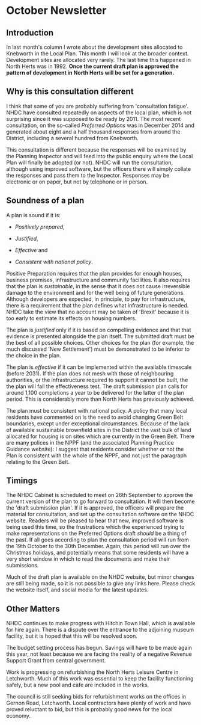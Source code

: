 # October Newsletter

## Introduction

In last month's column I wrote about the development sites allocated to
Knebworth in the Local Plan. This month I will look at the broader
context. Development sites are allocated very rarely. The last time this
happened in North Herts was in 1992. **Once the current draft plan is
approved the pattern of development in North Herts will be set for a
generation.**

## Why is this consultation different

I think that some of you are probably suffering from 'consultation
fatigue'. NHDC have consulted repeatedly on aspects of the local plan,
which is not surprising since it was supposed to be ready by 2011. The
most recent consultation, on the so-called *Preferred Options* was in
December 2014 and generated about eight and a half thousand responses
from around the District, including a several hundred from Knebworth.

This consultation is different because the responses will be examined by
the Planning Inspector and will feed into the public enquiry where the
Local Plan will finally be adopted (or not). NHDC will run the
consultation, although using improved software, but the officers there
will simply collate the responses and pass them to the Inspector.
Responses may be electronic or on paper, but not by telephone or in
person.

## Soundness of a plan

A plan is sound if it is:

  - *Positively prepared*,

  - *Justified*,

  - *Effective* and

  - *Consistent with national policy*.

Positive Preparation requires that the plan provides for enough houses,
business premises, infrastructure and community facilities. It also
requires that the plan is *sustainable*, in the sense that it does not
cause irreversible damage to the environment and for the well being of
future generations. Although developers are expected, in principle, to
pay for infrastructure, there is a requirement that the plan defines
what infrastructure is needed. NHDC take the view that no account may be
taken of 'Brexit' because it is too early to estimate its effects on
housing numbers.

The plan is *justified* only if it is based on compelling evidence and
that that evidence is presented alongside the plan itself. The submitted
draft must be the best of all possible choices. Other choices for the
plan (for example, the much discussed 'New Settlement') must be
demonstrated to be inferior to the choice in the plan.

The plan is *effective* if it can be implemented within the available
timescale (before 2031). If the plan does not mesh with those of
neighbouring authorities, or the infrastructure required to support it
cannot be built, the the plan will fail the effectiveness test. The
draft submission plan calls for around 1,100 completions a year to be
delivered for the latter of the plan period. This is considerably more
than North Herts has previously achieved.

The plan must be consistent with national policy. A policy that many
local residents have commented on is the need to avoid changing Green
Belt boundaries, except under exceptional circumstances. Because of the
lack of available sustainable brownfield sites in the District the vast
bulk of land allocated for housing is on sites which are currently in
the Green Belt. There are many polices in the NPPF (and the associated
Planning Practice Guidance website): I suggest that residents consider
whether or not the Plan is consistent with the whole of the NPPF, and
not just the paragraph relating to the Green Belt.

## Timings

The NHDC Cabinet is scheduled to meet on 26th September to approve the
current version of the plan to go forward to consultation. It will then
become the 'draft submission plan'. If it is approved, the officers will
prepare the material for consultation, and set up the consultation
software on the NHDC website. Readers will be pleased to hear that new,
improved software is being used this time, so the frustrations which the
experienced trying to make representations on the Preferred Options
draft *should* be a thing of the past. If all goes according to plan the
consultation period will run from the 19th October to the 30th December.
Again, this period will run over the Christmas holidays, and potentially
means that some residents will have a very short window in which to read
the documents and make their submissions.

Much of the draft plan is available on the NHDC website, but minor
changes are still being made, so it is not possible to give any links
here. Please check the website itself, and social media for the latest
updates.

## Other Matters

NHDC continues to make progress with Hitchin Town Hall, which is
available for hire again. There is a dispute over the entrance to the
adjoining museum facility, but it is hoped that this will be resolved
soon.

The budget setting process has begun. Savings will have to be made again
this year, not least because we are facing the reality of a negative
Revenue Support Grant from central government.

Work is progressing on refurbishing the North Herts Leisure Centre in
Letchworth. Much of this work was essential to keep the facility
functioning safely, but a new pool and cafe are included in the works.

The council is still seeking bids for refurbishment works on the offices
in Gernon Road, Letchworth. Local contractors have plenty of work and
have proved reluctant to bid, but this is probably good news for the
local economy.

